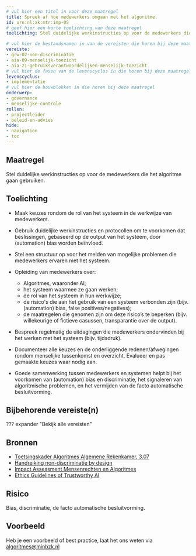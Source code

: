 ```yaml
---
# vul hier een titel in voor deze maatregel
title: Spreek af hoe medewerkers omgaan met het algoritme.
id: urn:nl:ak:mtr:imp-05
# geef hier een korte toelichting van deze maatregel
toelichting: Stel duidelijke werkinstructies op voor de medewerkers die het algoritme gaan gebruiken. 

# vul hier de bestandsnamen in van de vereisten die horen bij deze maatregel
vereiste:
- grw-02-non-discriminatie
- aia-09-menselijk-toezicht
- aia-21-gebruiksverantwoordelijken-menselijk-toezicht
# vul hier de fasen van de levenscyclus in die horen bij deze maatregel
levenscyclus: 
- implementatie
# vul hier de bouwblokken in die horen bij deze maatregel
onderwerp: 
- governance
- menselijke-controle
rollen:
- projectleider
- beleid-en-advies
hide:
- navigation
- toc
---
```


<!-- Let op! onderstaande regel met 'tags' niet weghalen! Deze maakt automatisch de knopjes op basis van de metadata  -->
<!-- tags -->

## Maatregel
Stel duidelijke werkinstructies op voor de medewerkers die het algoritme gaan gebruiken. 

## Toelichting
-	Maak keuzes rondom de rol van het systeem in de werkwijze van medewerkers.
-	Gebruik duidelijke werkinstructies en protocollen om te voorkomen dat beslissingen, gebaseerd op de output van het systeem, door (automation) bias worden beïnvloed.
-	Stel een structuur op voor het melden van mogelijke problemen die medewerkers ervaren met het systeem.
-	Opleiding van medewerkers over:

	-	Algoritmes, waaronder AI;
	-	het systeem waarmee ze gaan werken;
	-	de rol van het systeem in hun werkwijze;
	-	de risico's die aan het gebruik van een systeem verbonden zijn (bijv. (automation) bias, false positives/negatives);
	-	de maatregelen die genomen zijn om deze risico’s te beperken (bijv. willekeurige of fictieve casussen, transparantie over de output).

-	Bespreek regelmatig de uitdagingen die medewerkers ondervinden bij het werken met het systeem (bijv. tijdsdruk).
-	Documenteer alle keuzes en de onderliggende redenen/afwegingen rondom menselijke tussenkomst en overzicht. Evalueer en pas gemaakte keuzes waar nodig aan.

- Goede samenwerking tussen medewerkers en systemen helpt bij het voorkomen van (automation) bias en discriminatie, het signaleren van algoritmische problemen, en het vermijden van de facto automatische besluitvorming.

## Bijbehorende vereiste(n)
<!-- Hier volgt een lijst met vereisten op basis van de in de metadata ingevulde vereiste -->

<!-- Let op! onderstaande regel met 'list_vereisten_on_maatregelen_page' niet weghalen! Deze maakt automatisch een lijst van bijbehorende verseisten op basis van de metadata  -->
??? expander "Bekijk alle vereisten"
    <!-- list_vereisten_on_maatregelen_page -->
	
## Bronnen 
<!-- Vul hier de relevante bronnen in voor deze maatregel -->

- [Toetsingskader Algoritmes Algemene Rekenkamer, 3.07](https://www.rekenkamer.nl/onderwerpen/algoritmes/documenten/publicaties/2024/05/15/het-toetsingskader-aan-de-slag)
- [Handreiking non-discriminatie by design](https://open.overheid.nl/documenten/ronl-3f9fa69c-acf4-444d-96e1-5c48df00eb3c/pdf) 
- [Impact Assessment Mensenrechten en Algoritmes](https://www.rijksoverheid.nl/documenten/rapporten/2021/02/25/impact-assessment-mensenrechten-en-algoritmes) 
- [Ethics Guidelines of Trustworthy AI](https://op.europa.eu/en/publication-detail/-/publication/d3988569-0434-11ea-8c1f-01aa75ed71a1)


## Risico 
<!-- vul hier het specifieke risico in dat kan worden gemitigeerd met behulp van deze maatregel -->

Bias, discriminatie, de facto automatische besluitvorming.

## Voorbeeld
<!-- Voeg hier een voorbeeld toe, door er bijvoorbeeld naar te verwijzen -->

Heb je een voorbeeld of best practice, laat het ons weten via [algoritmes@minbzk.nl](mailto:algoritmes@minbzk.nl)

